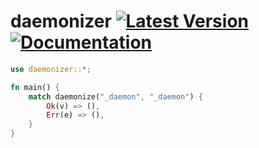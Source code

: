 # daemonizer [![Latest Version](https://img.shields.io/crates/v/daemonizer.svg)](https://crates.io/crates/daemonizer/) [![Documentation](https://docs.rs/daemonizer/badge.svg)](https://docs.rs/daemonizer/)

```rust
use daemonizer::*;

fn main() {
    match daemonize("_daemon", "_daemon") {
        Ok(v) => (),
        Err(e) => (),
    }
}
```
